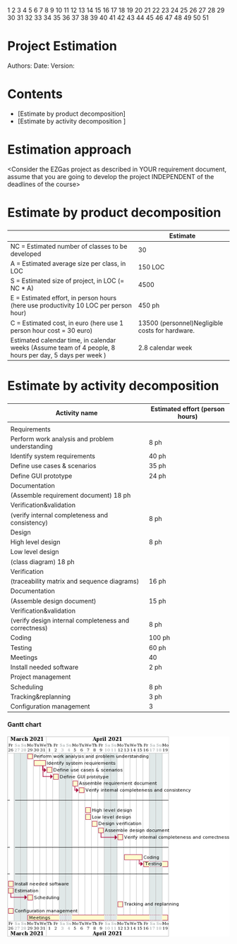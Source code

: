 1
2
3
4
5
6
7
8
9
10
11
12
13
14
15
16
17
18
19
20
21
22
23
24
25
26
27
28
29
30
31
32
33
34
35
36
37
38
39
40
41
42
43
44
45
46
47
48
49
50
51
# Project Estimation  
Authors:
Date:
Version:
# Contents
- [Estimate by product decomposition]
- [Estimate by activity decomposition ]
# Estimation approach
<Consider the EZGas  project as described in YOUR requirement document, assume that you are going to develop the project INDEPENDENT of the deadlines of the course>
# Estimate by product decomposition
### 
|             | Estimate                        |             
| ----------- | ------------------------------- |  
| NC =  Estimated number of classes to be developed   |        30                     |             
|  A = Estimated average size per class, in LOC       |          150 LOC                  | 
| S = Estimated size of project, in LOC (= NC * A) |4500 |  
| E = Estimated effort, in person hours (here use productivity 10 LOC per person hour)  | 450 ph                                      |   
| C = Estimated cost, in euro (here use 1 person hour cost = 30 euro) | 13500 (personnel)Negligible costs for hardware.| 
| Estimated calendar time, in calendar weeks (Assume team of 4 people, 8 hours per day, 5 days per week ) |  2.8 calendar week|               
# Estimate by activity decomposition
### 
|         Activity name    | Estimated effort (person hours)   |             
| ----------- | ------------------------------- | 
| | |
|Requirements| |	
|Perform work analysis and problem understanding|	8 ph|
|Identify system requirements| 	40 ph|
|Define use cases & scenarios|	35 ph|
|Define GUI prototype|	24 ph|
|Documentation| 
(Assemble requirement document)	 18 ph|
|Verification&validation 
(verify internal completeness and consistency)|	8 ph|
|Design|	
|High level design|	8 ph|
|Low level design|
(class diagram)	18 ph|
|Verification
(traceability matrix and sequence diagrams)|	16 ph|
|Documentation
(Assemble design document)|	15 ph|
|Verification&validation
 (verify design internal completeness and correctness)|	8 ph|
|Coding|	100 ph|
|Testing	|60 ph |
|Meetings|	40|
|Install needed software|	2 ph|
|Project management| 	
|Scheduling	|8 ph|
|Tracking&replanning|	3 ph|
|Configuration management | 3	

####  Gantt chart

![](diagramsImages/gantt.png)